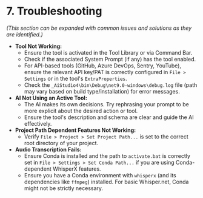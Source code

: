 ﻿# 7. Troubleshooting

*(This section can be expanded with common issues and solutions as they are identified.)*

*   **Tool Not Working:**
    *   Ensure the tool is activated in the Tool Library or via Command Bar.
    *   Check if the associated System Prompt (if any) has the tool enabled.
    *   For API-based tools (GitHub, Azure DevOps, Sentry, YouTube), ensure the relevant API key/PAT is correctly configured in `File > Settings` or in the tool's `ExtraProperties`.
    *   Check the `_AiStudio4\bin\Debug\net9.0-windows\debug.log` file (path may vary based on build type/installation) for error messages.
*   **AI Not Using an Active Tool:**
    *   The AI makes its own decisions. Try rephrasing your prompt to be more explicit about the desired action or tool.
    *   Ensure the tool's description and schema are clear and guide the AI effectively.
*   **Project Path Dependent Features Not Working:**
    *   Verify `File > Project > Set Project Path...` is set to the correct root directory of your project.
*   **Audio Transcription Fails:**
    *   Ensure Conda is installed and the path to `activate.bat` is correctly set in `File > Settings > Set Conda Path...` if you are using Conda-dependent WhisperX features.
    *   Ensure you have a Conda environment with `whisperx` (and its dependencies like `ffmpeg`) installed. For basic Whisper.net, Conda might not be strictly necessary.